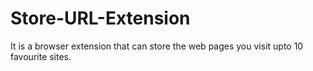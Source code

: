 # Store-URL-Extension
It is a browser extension that can store the web pages you visit upto 10 favourite sites.
